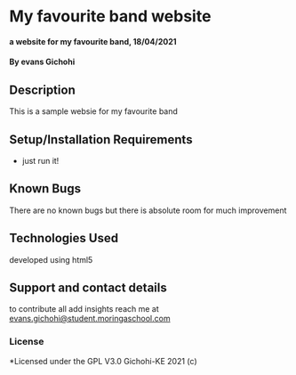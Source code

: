 # My favourite band website
#### a website for my favourite band, 18/04/2021
#### By **evans Gichohi**
## Description
This is a sample websie for my favourite band
## Setup/Installation Requirements
* just run it!
## Known Bugs
There are no known bugs but there is absolute room for much improvement
## Technologies Used
developed using html5
## Support and contact details
to contribute all add insights reach me at evans.gichohi@student.moringaschool.com

### License
*Licensed under the GPL V3.0
Gichohi-KE 2021 (c)
